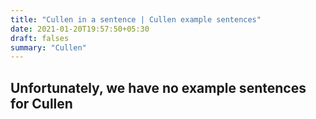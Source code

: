 ```yaml
---
title: "Cullen in a sentence | Cullen example sentences"
date: 2021-01-20T19:57:50+05:30
draft: falses
summary: "Cullen"
---
```

## Unfortunately, we have no example sentences for Cullen                 
